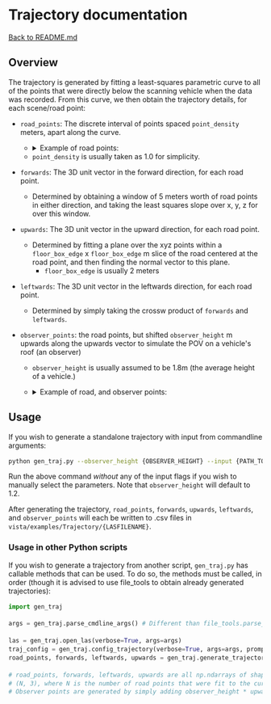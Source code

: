# Trajectory documentation

[Back to README.md](README.md)

## Overview

The trajectory is generated by fitting a least-squares parametric curve to all of the points that were directly below the scanning vehicle when the data was recorded.
From this curve, we then obtain the trajectory details, for each scene/road point:

- ``road_points``: The discrete interval of points spaced ``point_density`` meters, apart along the curve.
  - <details><summary>Example of road points:</summary>

    ![Road points](images/road_points_example.png)
  </details>

  - ``point_density`` is usually taken as 1.0 for simplicity.
- ``forwards``: The 3D unit vector in the forward direction, for each road point.
  - Determined by obtaining a window of 5 meters worth of road points in either direction, and taking the least squares slope over x, y, z for over this window.
- ``upwards``: The 3D unit vector in the upward direction, for each road point.
  - Determined by fitting a plane over the xyz points within a ``floor_box_edge`` x ``floor_box_edge`` m slice of the road centered at the road point, and then finding the normal vector to this plane.
    - ``floor_box_edge`` is usually 2 meters
- ``leftwards``: The 3D unit vector in the leftwards direction, for each road point.
  - Determined by simply taking the crossw product of ``forwards`` and ``leftwards``.
- ``observer_points``: the road points, but shifted ``observer_height`` m upwards along the upwards vector to simulate the POV on a vehicle's roof (an observer)
  - ``observer_height`` is usually assumed to be 1.8m (the average height of a vehicle.)
  - <details><summary>Example of road, and observer points:</summary>

    ![Road and observer points](images/road_and_observer_points_example.png)

  </details>

## Usage

If you wish to generate a standalone trajectory with input from commandline arguments:

```bash
python gen_traj.py --observer_height {OBSERVER_HEIGHT} --input {PATH_TO_LAS}
```

Run the above command *without* any of the input flags if you wish to manually select the parameters. Note that ``observer_height`` will default to 1.2.

After generating the trajectory, ``road_points``, ``forwards``, ``upwards``, ``leftwards``, and ``observer_points`` will each be written to .csv files in ``vista/examples/Trajectory/{LASFILENAME}``.

### Usage in other Python scripts

If you wish to generate a trajectory from another script, ``gen_traj.py`` has callable methods that can be used. To do so, the methods must be called, in order (though it is advised to use file_tools to obtain already generated trajectories):

```python
import gen_traj

args = gen_traj.parse_cmdline_args() # Different than file_tools.parse_cmdline_args()!

las = gen_traj.open_las(verbose=True, args=args)
traj_config = gen_traj.config_trajectory(verbose=True, args=args, promptuser=False) # Not the trajectory itself
road_points, forwards, leftwards, upwards = gen_traj.generate_trajectory(verbose=True, las_obj=las, traj=traj_config)

# road_points, forwards, leftwards, upwards are all np.ndarrays of shape
# (N, 3), where N is the number of road points that were fit to the curve.
# Observer points are generated by simply adding observer_height * upwards to each road point.
```
